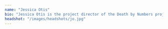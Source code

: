 ```yaml
---
name: "Jessica Otis"
bio: "Jessica Otis is the project director of the Death by Numbers project and an assistant professor in the Department of History and Art History at George Mason University."
headshot: "/images/headshots/jo.jpg"
---
```

